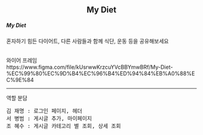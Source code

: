<div align="center">
  <h2>My Diet</h2>

 
</div>
<h5>My Diet</h5>
<p>혼자하기 힘든 다이어트, 다른 사람들과 함께 식단, 운동 등을 공유해보세요</p>
<br>
<h7>와이어 프레임</h7>
<br>
https://www.figma.com/file/kUsrwwKrzcuYVcBBYmwBRf/My-Diet-%EC%99%80%EC%9D%B4%EC%96%B4%ED%94%84%EB%A0%88%EC%9E%84
<hr>
<h7>역할 분담</h7>
<pre>
김 재명 : 로그인 페이지, 헤더
서 병범 : 게시글 추가, 마이페이지
조 혜수 : 게시글 카테고리 별 조회, 상세 조회
</pre>


